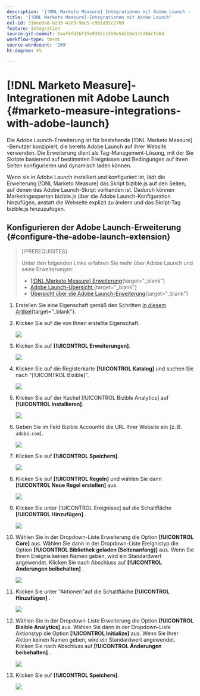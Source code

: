 ```yaml
---
description: '[!DNL Marketo Measure] Integrationen mit Adobe Launch - [!DNL Marketo Measure]'
title: '[!DNL Marketo Measure]-Integrationen mit Adobe Launch'
exl-id: 316ee8a8-b2d3-42e9-9ee5-c9b1d91c2769
feature: Integration
source-git-commit: 6aaf6fd26f19e9382cc559e54558e1c5d84cfd6d
workflow-type: tm+mt
source-wordcount: '269'
ht-degree: 4%

---
```


# [!DNL Marketo Measure]-Integrationen mit Adobe Launch {#marketo-measure-integrations-with-adobe-launch}

Die Adobe Launch-Erweiterung ist für bestehende [!DNL Marketo Measure] -Benutzer konzipiert, die bereits Adobe Launch auf ihrer Website verwenden. Die Erweiterung dient als Tag-Management-Lösung, mit der Sie Skripte basierend auf bestimmten Ereignissen und Bedingungen auf Ihren Seiten konfigurieren und dynamisch laden können.

Wenn sie in Adobe Launch installiert und konfiguriert ist, lädt die Erweiterung [!DNL Marketo Measure] das Skript bizible.js auf den Seiten, auf denen das Adobe Launch-Skript vorhanden ist. Dadurch können Marketingexperten bizible.js über die Adobe Launch-Konfiguration hinzufügen, anstatt die Webseite explizit zu ändern und das Skript-Tag bizible.js hinzuzufügen.

## Konfigurieren der Adobe Launch-Erweiterung {#configure-the-adobe-launch-extension}

>[!PREREQUISITES]
>
>Unter den folgenden Links erfahren Sie mehr über Adobe Launch und seine Erweiterungen:
>
>* [[!DNL Marketo Measure] Erweiterung](https://experienceleague.adobe.com/docs/experience-platform/destinations/catalog/email/bizible.html#catalog){target="_blank"}
>* [Adobe Launch-Übersicht ](https://experienceleague.adobe.com/docs/platform-learn/implement-in-websites/overview.html?lang=de){target="_blank"}
>* [Übersicht über die Adobe Launch-Erweiterung](https://experienceleague.adobe.com/docs/experience-platform/tags/extension-dev/overview.html){target="_blank"}

1. Erstellen Sie eine Eigenschaft gemäß den Schritten [in diesem Artikel](https://experienceleague.adobe.com/docs/platform-learn/implement-in-websites/configure-tags/create-a-property.html#go-to-the-data-collection-interface){target="_blank"}.

1. Klicken Sie auf die von Ihnen erstellte Eigenschaft.

   ![](assets/marketo-measure-integrations-with-adobe-launch-1.png)

1. Klicken Sie auf **[!UICONTROL Erweiterungen]**.

   ![](assets/marketo-measure-integrations-with-adobe-launch-2.png)

1. Klicken Sie auf die Registerkarte **[!UICONTROL Katalog]** und suchen Sie nach &quot;[!UICONTROL Bizible]&quot;.

   ![](assets/marketo-measure-integrations-with-adobe-launch-3.png)

1. Klicken Sie auf der Kachel [!UICONTROL Bizible Analytics] auf **[!UICONTROL Installieren]**.

   ![](assets/marketo-measure-integrations-with-adobe-launch-4.png)

1. Geben Sie im Feld Bizible AccountId die URL Ihrer Website ein (z. B. `adobe.com`).

   ![](assets/marketo-measure-integrations-with-adobe-launch-5.png)

1. Klicken Sie auf **[!UICONTROL Speichern]**.

   ![](assets/marketo-measure-integrations-with-adobe-launch-6.png)

1. Klicken Sie auf **[!UICONTROL Regeln]** und wählen Sie dann **[!UICONTROL Neue Regel erstellen]** aus.

   ![](assets/marketo-measure-integrations-with-adobe-launch-7.png)

1. Klicken Sie unter [!UICONTROL Ereignisse] auf die Schaltfläche **[!UICONTROL Hinzufügen]** .

   ![](assets/marketo-measure-integrations-with-adobe-launch-8.png)

1. Wählen Sie in der Dropdown-Liste Erweiterung die Option **[!UICONTROL Core]** aus. Wählen Sie dann in der Dropdown-Liste Ereignistyp die Option **[!UICONTROL Bibliothek geladen (Seitenanfang)]** aus. Wenn Sie Ihrem Ereignis keinen Namen geben, wird ein Standardwert angewendet. Klicken Sie nach Abschluss auf **[!UICONTROL Änderungen beibehalten]** .

   ![](assets/marketo-measure-integrations-with-adobe-launch-9.png)

1. Klicken Sie unter &quot;Aktionen&quot;auf die Schaltfläche **[!UICONTROL Hinzufügen]** .

   ![](assets/marketo-measure-integrations-with-adobe-launch-10.png)

1. Wählen Sie in der Dropdown-Liste Erweiterung die Option **[!UICONTROL Bizible Analytics]** aus. Wählen Sie dann in der Dropdown-Liste Aktionstyp die Option **[!UICONTROL Initialize]** aus. Wenn Sie Ihrer Aktion keinen Namen geben, wird ein Standardwert angewendet. Klicken Sie nach Abschluss auf **[!UICONTROL Änderungen beibehalten]** .

   ![](assets/marketo-measure-integrations-with-adobe-launch-11.png)

1. Klicken Sie auf **[!UICONTROL Speichern]**.

   ![](assets/marketo-measure-integrations-with-adobe-launch-12.png)

